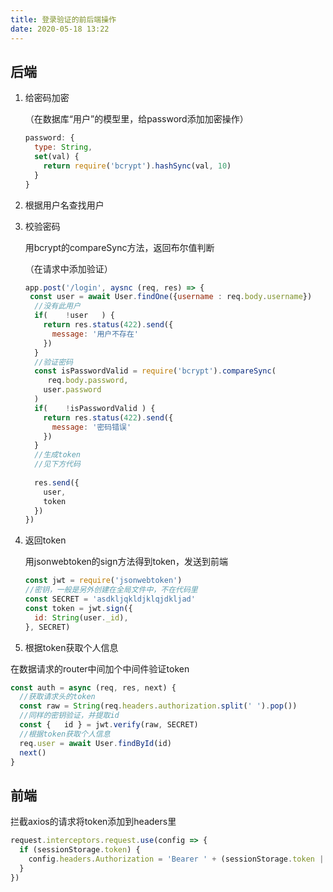 ```yaml
---
title: 登录验证的前后端操作
date: 2020-05-18 13:22
---
```




## 后端

1. 给密码加密

      （在数据库“用户”的模型里，给password添加加密操作）

      ```javascript
      password: {
        type: String,
        set(val) {
          return require('bcrypt').hashSync(val, 10)
        }
      }
      ```

2. 根据用户名查找用户

3. 校验密码

   用bcrypt的compareSync方法，返回布尔值判断

   （在请求中添加验证）

   ```javascript
   app.post('/login', aysnc (req, res) => {
   	const user = await User.findOne({username : req.body.username})
     //没有此用户
     if(	!user	) {
       return res.status(422).send({
         message: '用户不存在'
       })
     }
     //验证密码
     const isPasswordValid = require('bcrypt').compareSync(
     	req.body.password,
       user.password
     )
     if(	!isPasswordValid ) {
       return res.status(422).send({
         message: '密码错误'
       })
     }
     //生成token
     //见下方代码
     
     res.send({
       user,
       token
     })
   })
   ```

   

3. 返回token

   用jsonwebtoken的sign方法得到token，发送到前端
   
   ```javascript
   const jwt = require('jsonwebtoken')
   //密钥，一般是另外创建在全局文件中，不在代码里
   const SECRET = 'asdkljqkldjklqjdkljad'
   const token = jwt.sign({
     id: String(user._id),
   }, SECRET)
   ```
   
5. 根据token获取个人信息

      

在数据请求的router中间加个中间件验证token

```javascript
const auth = async (req, res, next) {
  //获取请求头的token
  const raw = String(req.headers.authorization.split(' ').pop())
  //同样的密钥验证，并提取id
  const {	id } = jwt.verify(raw, SECRET)
  //根据token获取个人信息
  req.user = await User.findById(id)
  next()
}
```



## 前端

拦截axios的请求将token添加到headers里

```javascript
request.interceptors.request.use(config => {
  if (sessionStorage.token) {
    config.headers.Authorization = 'Bearer ' + (sessionStorage.token || '')
  }
})
```

